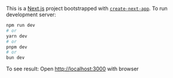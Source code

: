 This is a [Next.js](https://nextjs.org) project bootstrapped with [`create-next-app`](https://nextjs.org/docs/app/api-reference/cli/create-next-app).
To run development server:

```bash
npm run dev
# or
yarn dev
# or
pnpm dev
# or
bun dev
```

To see result:
Open [http://localhost:3000](http://localhost:3000) with browser
